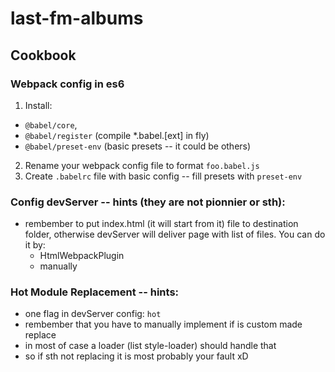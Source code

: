 # last-fm-albums

## Cookbook

### Webpack config in es6
 1. Install:
   * `@babel/core`,
   * `@babel/register` (compile *.babel.[ext] in fly)
   * `@babel/preset-env` (basic presets -- it could be others)
 2. Rename your webpack config file to format  `foo.babel.js`
 3. Create `.babelrc` file with basic config -- fill presets with `preset-env`

### Config devServer -- hints (they are not pionnier or sth):
 * rembember to put index.html (it will start from it) file to destination folder,
   otherwise devServer will deliver page with list of files. You can do it by:
    - HtmlWebpackPlugin
    - manually

### Hot Module Replacement -- hints:
 * one flag in devServer config: `hot`
 * rembember that you have to manually implement if is custom made replace
 * in most of case a loader (list style-loader) should handle that
 * so if sth not replacing it is most probably your fault xD
